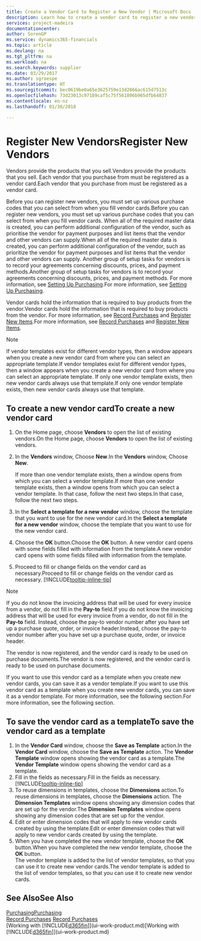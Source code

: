 ```yaml
---
title: Create a Vendor Card to Register a New Vendor | Microsoft Docs
description: Learn how to create a vendor card to register a new vendor or supplier.
services: project-madeira
documentationcenter: 
author: SorenGP
ms.service: dynamics365-financials
ms.topic: article
ms.devlang: na
ms.tgt_pltfrm: na
ms.workload: na
ms.search.keywords: supplier
ms.date: 03/29/2017
ms.author: sgroespe
ms.translationtype: HT
ms.sourcegitcommit: bec0619be0a65e3625759e13d2866ac615d7513c
ms.openlocfilehash: 73d23013c97189caf5c75f561896b965dfb64837
ms.contentlocale: en-nz
ms.lasthandoff: 01/30/2018

---
```

# <a name="register-new-vendors"></a><span data-ttu-id="e22df-103">Register New Vendors</span><span class="sxs-lookup"><span data-stu-id="e22df-103">Register New Vendors</span></span>
<span data-ttu-id="e22df-104">Vendors provide the products that you sell.</span><span class="sxs-lookup"><span data-stu-id="e22df-104">Vendors provide the products that you sell.</span></span> <span data-ttu-id="e22df-105">Each vendor that you purchase from must be registered as a vendor card.</span><span class="sxs-lookup"><span data-stu-id="e22df-105">Each vendor that you purchase from must be registered as a vendor card.</span></span>

<span data-ttu-id="e22df-106">Before you can register new vendors, you must set up various purchase codes that you can select from when you fill vendor cards.</span><span class="sxs-lookup"><span data-stu-id="e22df-106">Before you can register new vendors, you must set up various purchase codes that you can select from when you fill vendor cards.</span></span> <span data-ttu-id="e22df-107">When all of the required master data is created, you can perform additional configuration of the vendor, such as prioritise the vendor for payment purposes and list items that the vendor and other vendors can supply.</span><span class="sxs-lookup"><span data-stu-id="e22df-107">When all of the required master data is created, you can perform additional configuration of the vendor, such as prioritize the vendor for payment purposes and list items that the vendor and other vendors can supply.</span></span> <span data-ttu-id="e22df-108">Another group of setup tasks for vendors is to record your agreements concerning discounts, prices, and payment methods.</span><span class="sxs-lookup"><span data-stu-id="e22df-108">Another group of setup tasks for vendors is to record your agreements concerning discounts, prices, and payment methods.</span></span> <span data-ttu-id="e22df-109">For more information, see [Setting Up Purchasing](purchasing-setup-purchasing.md).</span><span class="sxs-lookup"><span data-stu-id="e22df-109">For more information, see [Setting Up Purchasing](purchasing-setup-purchasing.md).</span></span>

<span data-ttu-id="e22df-110">Vendor cards hold the information that is required to buy products from the vendor.</span><span class="sxs-lookup"><span data-stu-id="e22df-110">Vendor cards hold the information that is required to buy products from the vendor.</span></span> <span data-ttu-id="e22df-111">For more information, see [Record Purchases](purchasing-how-record-purchases.md) and [Register New Items](inventory-how-register-new-items.md).</span><span class="sxs-lookup"><span data-stu-id="e22df-111">For more information, see [Record Purchases](purchasing-how-record-purchases.md) and [Register New Items](inventory-how-register-new-items.md).</span></span>

> [!NOTE]  
>   <span data-ttu-id="e22df-112">If vendor templates exist for different vendor types, then a window appears when you create a new vendor card from where you can select an appropriate template.</span><span class="sxs-lookup"><span data-stu-id="e22df-112">If vendor templates exist for different vendor types, then a window appears when you create a new vendor card from where you can select an appropriate template.</span></span> <span data-ttu-id="e22df-113">If only one vendor template exists, then new vendor cards always use that template.</span><span class="sxs-lookup"><span data-stu-id="e22df-113">If only one vendor template exists, then new vendor cards always use that template.</span></span>

## <a name="to-create-a-new-vendor-card"></a><span data-ttu-id="e22df-114">To create a new vendor card</span><span class="sxs-lookup"><span data-stu-id="e22df-114">To create a new vendor card</span></span>
1. <span data-ttu-id="e22df-115">On the Home page, choose **Vendors** to open the list of existing vendors.</span><span class="sxs-lookup"><span data-stu-id="e22df-115">On the Home page, choose **Vendors** to open the list of existing vendors.</span></span>  
2. <span data-ttu-id="e22df-116">In the **Vendors** window, Choose **New**.</span><span class="sxs-lookup"><span data-stu-id="e22df-116">In the **Vendors** window, Choose **New**.</span></span>

    <span data-ttu-id="e22df-117">If more than one vendor template exists, then a window opens from which you can select a vendor template.</span><span class="sxs-lookup"><span data-stu-id="e22df-117">If more than one vendor template exists, then a window opens from which you can select a vendor template.</span></span> <span data-ttu-id="e22df-118">In that case, follow the next two steps.</span><span class="sxs-lookup"><span data-stu-id="e22df-118">In that case, follow the next two steps.</span></span>
3. <span data-ttu-id="e22df-119">In the **Select a template for a new vendor** window, choose the template that you want to use for the new vendor card.</span><span class="sxs-lookup"><span data-stu-id="e22df-119">In the **Select a template for a new vendor** window, choose the template that you want to use for the new vendor card.</span></span>
4. <span data-ttu-id="e22df-120">Choose the **OK** button.</span><span class="sxs-lookup"><span data-stu-id="e22df-120">Choose the **OK** button.</span></span> <span data-ttu-id="e22df-121">A new vendor card opens with some fields filled with information from the template.</span><span class="sxs-lookup"><span data-stu-id="e22df-121">A new vendor card opens with some fields filled with information from the template.</span></span>
5. <span data-ttu-id="e22df-122">Proceed to fill or change fields on the vendor card as necessary.</span><span class="sxs-lookup"><span data-stu-id="e22df-122">Proceed to fill or change fields on the vendor card as necessary.</span></span> [!INCLUDE[tooltip-inline-tip](includes/tooltip-inline-tip_md.md)]

> [!NOTE]  
>   <span data-ttu-id="e22df-123">If you do not know the invoicing address that will be used for every invoice from a vendor, do not fill in the **Pay-to** field.</span><span class="sxs-lookup"><span data-stu-id="e22df-123">If you do not know the invoicing address that will be used for every invoice from a vendor, do not fill in the **Pay-to** field.</span></span> <span data-ttu-id="e22df-124">Instead, choose the pay-to vendor number after you have set up a purchase quote, order, or invoice header.</span><span class="sxs-lookup"><span data-stu-id="e22df-124">Instead, choose the pay-to vendor number after you have set up a purchase quote, order, or invoice header.</span></span>

<span data-ttu-id="e22df-125">The vendor is now registered, and the vendor card is ready to be used on purchase documents.</span><span class="sxs-lookup"><span data-stu-id="e22df-125">The vendor is now registered, and the vendor card is ready to be used on purchase documents.</span></span>

<span data-ttu-id="e22df-126">If you want to use this vendor card as a template when you create new vendor cards, you can save it as a vendor template.</span><span class="sxs-lookup"><span data-stu-id="e22df-126">If you want to use this vendor card as a template when you create new vendor cards, you can save it as a vendor template.</span></span> <span data-ttu-id="e22df-127">For more information, see the following section.</span><span class="sxs-lookup"><span data-stu-id="e22df-127">For more information, see the following section.</span></span>

## <a name="to-save-the-vendor-card-as-a-template"></a><span data-ttu-id="e22df-128">To save the vendor card as a template</span><span class="sxs-lookup"><span data-stu-id="e22df-128">To save the vendor card as a template</span></span>
1. <span data-ttu-id="e22df-129">In the **Vendor Card** window, choose the **Save as Template** action.</span><span class="sxs-lookup"><span data-stu-id="e22df-129">In the **Vendor Card** window, choose the **Save as Template** action.</span></span> <span data-ttu-id="e22df-130">The **Vendor Template** window opens showing the vendor card as a template.</span><span class="sxs-lookup"><span data-stu-id="e22df-130">The **Vendor Template** window opens showing the vendor card as a template.</span></span>
2. <span data-ttu-id="e22df-131">Fill in the fields as necessary.</span><span class="sxs-lookup"><span data-stu-id="e22df-131">Fill in the fields as necessary.</span></span> [!INCLUDE[tooltip-inline-tip](includes/tooltip-inline-tip_md.md)]
3. <span data-ttu-id="e22df-132">To reuse dimensions in templates, choose the **Dimensions** action.</span><span class="sxs-lookup"><span data-stu-id="e22df-132">To reuse dimensions in templates, choose the **Dimensions** action.</span></span> <span data-ttu-id="e22df-133">The **Dimension Templates** window opens showing any dimension codes that are set up for the vendor.</span><span class="sxs-lookup"><span data-stu-id="e22df-133">The **Dimension Templates** window opens showing any dimension codes that are set up for the vendor.</span></span>
4. <span data-ttu-id="e22df-134">Edit or enter dimension codes that will apply to new vendor cards created by using the template.</span><span class="sxs-lookup"><span data-stu-id="e22df-134">Edit or enter dimension codes that will apply to new vendor cards created by using the template.</span></span>
5. <span data-ttu-id="e22df-135">When you have completed the new vendor template, choose the **OK** button.</span><span class="sxs-lookup"><span data-stu-id="e22df-135">When you have completed the new vendor template, choose the **OK** button.</span></span>  
   <span data-ttu-id="e22df-136">The vendor template is added to the list of vendor templates, so that you can use it to create new vendor cards.</span><span class="sxs-lookup"><span data-stu-id="e22df-136">The vendor template is added to the list of vendor templates, so that you can use it to create new vendor cards.</span></span>

## <a name="see-also"></a><span data-ttu-id="e22df-137">See Also</span><span class="sxs-lookup"><span data-stu-id="e22df-137">See Also</span></span>
[<span data-ttu-id="e22df-138">Purchasing</span><span class="sxs-lookup"><span data-stu-id="e22df-138">Purchasing</span></span>](purchasing-manage-purchasing.md)  
<span data-ttu-id="e22df-139">[Record Purchases](purchasing-how-record-purchases.md) </span><span class="sxs-lookup"><span data-stu-id="e22df-139">[Record Purchases](purchasing-how-record-purchases.md) </span></span>  
<span data-ttu-id="e22df-140">[Working with [!INCLUDE[d365fin](includes/d365fin_md.md)]](ui-work-product.md)</span><span class="sxs-lookup"><span data-stu-id="e22df-140">[Working with [!INCLUDE[d365fin](includes/d365fin_md.md)]](ui-work-product.md)</span></span>  


